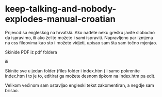 # keep-talking-and-nobody-explodes-manual-croatian

Prijevod sa engleskog na hrvatski.
Ako nađete neku grešku javite slobodno da ispravimo, ili ako želite možete i sami ispraviti.
Napravljeno par izmjena na css fileovima kao sto i možete vidjeti, upisao sam šta sam točno mjenjao.

Skinide PDF iz pdf foldera

ili

Skinite sve u jedan folder (files folder i index.htm ) i samo pokrenite index.htm i to je to, editirat ga možete desnom tipkom na index.htm pa edit. 

Velikom većinom sam ostavljao engleski tekst zakomentiran, a negdje sam brisao. 
